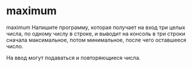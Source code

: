 # maximum
maximum
Напишите программу, которая получает на вход три целых числа, по одному числу в строке, и выводит на консоль
в три строки сначала максимальное, потом минимальное, после чего оставшееся число.

На ввод могут подаваться и повторяющиеся числа.
